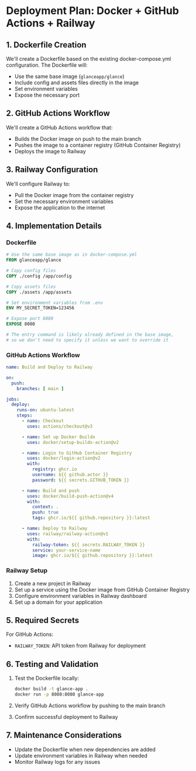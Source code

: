# Deployment Plan: Docker + GitHub Actions + Railway

## 1. Dockerfile Creation

We'll create a Dockerfile based on the existing docker-compose.yml configuration. The Dockerfile will:
- Use the same base image (`glanceapp/glance`)
- Include config and assets files directly in the image
- Set environment variables
- Expose the necessary port

## 2. GitHub Actions Workflow

We'll create a GitHub Actions workflow that:
- Builds the Docker image on push to the main branch
- Pushes the image to a container registry (GitHub Container Registry)
- Deploys the image to Railway

## 3. Railway Configuration

We'll configure Railway to:
- Pull the Docker image from the container registry
- Set the necessary environment variables
- Expose the application to the internet

## 4. Implementation Details

### Dockerfile

```dockerfile
# Use the same base image as in docker-compose.yml
FROM glanceapp/glance

# Copy config files
COPY ./config /app/config

# Copy assets files
COPY ./assets /app/assets

# Set environment variables from .env
ENV MY_SECRET_TOKEN=123456

# Expose port 8080
EXPOSE 8080

# The entry command is likely already defined in the base image,
# so we don't need to specify it unless we want to override it
```

### GitHub Actions Workflow

```yaml
name: Build and Deploy to Railway

on:
  push:
    branches: [ main ]

jobs:
  deploy:
    runs-on: ubuntu-latest
    steps:
      - name: Checkout
        uses: actions/checkout@v3

      - name: Set up Docker Buildx
        uses: docker/setup-buildx-action@v2

      - name: Login to GitHub Container Registry
        uses: docker/login-action@v2
        with:
          registry: ghcr.io
          username: ${{ github.actor }}
          password: ${{ secrets.GITHUB_TOKEN }}

      - name: Build and push
        uses: docker/build-push-action@v4
        with:
          context: .
          push: true
          tags: ghcr.io/${{ github.repository }}:latest

      - name: Deploy to Railway
        uses: railway/railway-action@v1
        with:
          railway-token: ${{ secrets.RAILWAY_TOKEN }}
          service: your-service-name
          image: ghcr.io/${{ github.repository }}:latest
```

### Railway Setup

1. Create a new project in Railway
2. Set up a service using the Docker image from GitHub Container Registry
3. Configure environment variables in Railway dashboard
4. Set up a domain for your application

## 5. Required Secrets

For GitHub Actions:
- `RAILWAY_TOKEN`: API token from Railway for deployment

## 6. Testing and Validation

1. Test the Dockerfile locally:
   ```bash
   docker build -t glance-app .
   docker run -p 8080:8080 glance-app
   ```

2. Verify GitHub Actions workflow by pushing to the main branch
3. Confirm successful deployment to Railway

## 7. Maintenance Considerations

- Update the Dockerfile when new dependencies are added
- Update environment variables in Railway when needed
- Monitor Railway logs for any issues